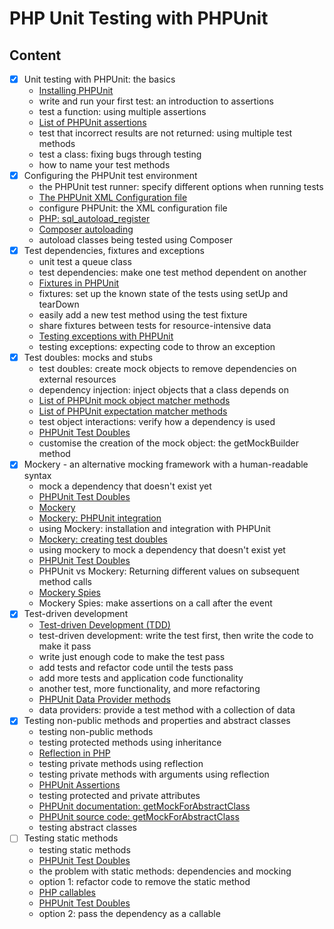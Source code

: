 # PHP Unit Testing with PHPUnit

## Content

- [x] Unit testing with PHPUnit: the basics
  - [Installing PHPUnit](https://phpunit.de/getting-started/phpunit-9.html)
  - write and run your first test: an introduction to assertions
  - test a function: using multiple assertions
  - [List of PHPUnit assertions](https://phpunit.readthedocs.io/en/9.5/assertions.html?highlight=assertions)
  - test that incorrect results are not returned: using multiple test methods
  - test a class: fixing bugs through testing
  - how to name your test methods
- [x] Configuring the PHPUnit test environment
  - the PHPUnit test runner: specify different options when running tests
  - [The PHPUnit XML Configuration file](https://phpunit.readthedocs.io/en/9.5/configuration.html?highlight=configuration)
  - configure PHPUnit: the XML configuration file
  - [PHP: sql_autoload_register](https://www.php.net/manual/en/function.spl-autoload-register.php)
  - [Composer autoloading](https://getcomposer.org/doc/04-schema.md#autoload)
  - autoload classes being tested using Composer
- [x] Test dependencies, fixtures and exceptions
  - unit test a queue class
  - test dependencies: make one test method dependent on another
  - [Fixtures in PHPUnit](https://phpunit.readthedocs.io/en/9.5/fixtures.html?highlight=fixtures#fixtures)
  - fixtures: set up the known state of the tests using setUp and tearDown
  - easily add a new test method using the test fixture
  - share fixtures between tests for resource-intensive data
  - [Testing exceptions with PHPUnit](https://phpunit.readthedocs.io/en/9.5/writing-tests-for-phpunit.html?highlight=testing-exceptions#testing-exceptions)
  - testing exceptions: expecting code to throw an exception
- [x] Test doubles: mocks and stubs
  - test doubles: create mock objects to remove dependencies on external resources
  - dependency injection: inject objects that a class depends on
  - [List of PHPUnit mock object matcher methods](https://phpunit.readthedocs.io/en/9.5/test-doubles.html?highlight=mock#mock-objects)
  - [List of PHPUnit expectation matcher methods](https://github.com/sebastianbergmann/phpunit/blob/main/src/Framework/Assert.php)
  - test object interactions: verify how a dependency is used
  - [PHPUnit Test Doubles](https://phpunit.readthedocs.io/en/9.5/test-doubles.html?highlight=test-doubles)
  - customise the creation of the mock object: the getMockBuilder method
- [x] Mockery - an alternative mocking framework with a human-readable syntax
  - mock a dependency that doesn't exist yet
  - [PHPUnit Test Doubles](https://phpunit.readthedocs.io/en/9.5/test-doubles.html?highlight=test-doubles)
  - [Mockery](http://docs.mockery.io/en/latest/)
  - [Mockery: PHPUnit integration](http://docs.mockery.io/en/latest/reference/phpunit_integration.html)
  - using Mockery: installation and integration with PHPUnit
  - [Mockery: creating test doubles](http://docs.mockery.io/en/latest/reference/creating_test_doubles.html)
  - using mockery to mock a dependency that doesn't exist yet
  - [PHPUnit Test Doubles](https://phpunit.readthedocs.io/en/9.5/test-doubles.html?highlight=test-doubles)
  - PHPUnit vs Mockery: Returning different values on subsequent method calls
  - [Mockery Spies](http://docs.mockery.io/en/latest/reference/spies.html)
  - Mockery Spies: make assertions on a call after the event
- [x] Test-driven development
  - [Test-driven Development (TDD)](https://en.wikipedia.org/wiki/Test-driven_development)
  - test-driven development: write the test first, then write the code to make it pass
  - write just enough code to make the test pass
  - add tests and refactor code until the tests pass
  - add more tests and application code functionality
  - another test, more functionality, and more refactoring
  - [PHPUnit Data Provider methods](https://phpunit.readthedocs.io/en/9.5/writing-tests-for-phpunit.html?highlight=data-providers#data-providers)
  - data providers: provide a test method with a collection of data
- [x] Testing non-public methods and properties and abstract classes
  - testing non-public methods
  - testing protected methods using inheritance
  - [Reflection in PHP](https://www.php.net/manual/en/intro.reflection.php)
  - testing private methods using reflection
  - testing private methods with arguments using reflection
  - [PHPUnit Assertions](https://phpunit.readthedocs.io/en/9.5/assertions.html?highlight=assertions)
  - testing protected and private attributes
  - [PHPUnit documentation: getMockForAbstractClass](https://phpunit.readthedocs.io/en/9.5/test-doubles.html?highlight=mocking-traits-and-abstract-classes#mocking-traits-and-abstract-classes)
  - [PHPUnit source code: getMockForAbstractClass](https://github.com/sebastianbergmann/phpunit/blob/main/src/Framework/TestCase.php)
  - testing abstract classes
- [ ] Testing static methods
  - testing static methods
  - [PHPUnit Test Doubles](https://phpunit.readthedocs.io/en/9.5/test-doubles.html?highlight=test-doubles)
  - the problem with static methods: dependencies and mocking
  - option 1: refactor code to remove the static method
  - [PHP callables](https://www.php.net/manual/en/language.types.callable.php)
  - [PHPUnit Test Doubles](https://phpunit.readthedocs.io/en/9.5/test-doubles.html?highlight=test-doubles)
  - option 2: pass the dependency as a callable
